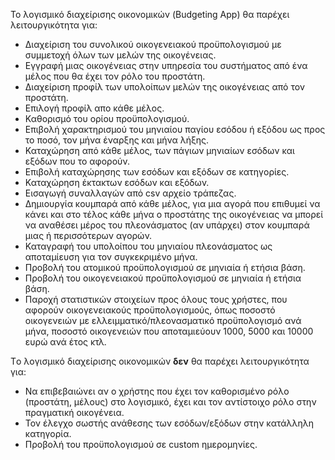 Το λογισμικό διαχείρισης οικονομικών (Budgeting App) θα παρέχει λειτουργικότητα για:

* Διαχείριση του συνολικού οικογενειακού προϋπολογισμού με συμμετοχή όλων των μελών της οικογένειας.
* Εγγραφή μιας οικογένειας στην υπηρεσία του συστήματος από ένα μέλος που θα έχει τον ρόλο του προστάτη.
* Διαχείριση προφίλ των υπολοίπων μελών της οικογένειας από τον προστάτη.
* Επιλογή προφίλ απο κάθε μέλος.
* Καθορισμό του ορίου προϋπολογισμού.
* Επιβολή χαρακτηρισμού του μηνιαίου παγίου εσόδου ή εξόδου ως προς το ποσό, τον μήνα έναρξης και μήνα λήξης.
* Καταχώρηση από κάθε μέλος, των πάγιων μηνιαίων εσόδων και εξόδων που το αφορούν.
* Επιβολή καταχώρησης των εσόδων και εξόδων σε κατηγορίες.
* Καταχώρηση έκτακτων εσόδων και εξόδων.
* Εισαγωγή συναλλαγών από csv αρχείο τράπεζας.
* Δημιουργία κουμπαρά από κάθε μέλος, για μια αγορά που επιθυμεί να κάνει και στο τέλος κάθε μήνα ο προστάτης της οικογένειας να μπορεί να αναθέσει μέρος του πλεονάσματος (αν υπάρχει) στον κουμπαρά μιας ή περισσότερων αγορών.
* Καταγραφή του υπολοίπου του μηνιαίου πλεονάσματος ως αποταμίευση για τον συγκεκριμένο μήνα.
* Προβολή του ατομικού προϋπολογισμού σε μηνιαία ή ετήσια βάση.
* Προβολή του οικογενειακού προϋπολογισμού σε μηνιαία ή ετήσια βάση.
* Παροχή στατιστικών στοιχείων προς όλους τους χρήστες, που αφορούν οικογενειακούς προϋπολογισμούς, όπως ποσοστό οικογενειών με ελλειμματικό/πλεονασματικό προϋπολογισμό ανά μήνα, ποσοστό οικογενειών που αποταμιεύουν 1000, 5000 και 10000 ευρώ ανά έτος κτλ.


Tο λογισμικό διαχείρισης οικονομικών **δεν** θα παρέχει λειτουργικότητα για:
* Να επιβεβαιώνει αν ο χρήστης που έχει τον καθορισμένο ρόλο (προστάτη, μέλους) στο λογισμικό, έχει και τον αντίστοιχο ρόλο στην πραγματική  οικογένεια.
* Τον έλεγχο σωστής ανάθεσης των εσόδων/εξόδων στην κατάλληλη κατηγορία.
* Προβολή του προϋπολογισμού σε custom ημερομηνίες.